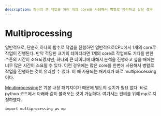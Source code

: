 ```yaml
---
description: 하나의 큰 작업을 여러 개의 core를 사용해서 병렬로 처리하고 싶은 경우
---
```


# Multiprocessing

일반적으로, 단순히 하나의 함수로 작업을 진행하면 일반적으로CPU에서 1개의 core로 작업이 진행된다. 만약 적당한 크기의 데이터라면 1개의 core로 작업해도 기다릴 만한 수준의 시간이 소요되겠지만, 하나의 큰 데이터에 대해서 분석을 진행하고 싶을 때에는 너무 많은 시간이 소요될 수 있다. 이런 경우에는 많은 core를 한번에 사용해서 병렬로 작업을 진행하는 것이 유리할 수 있다. 이 때 사용되는 패키지가 바로 multiprocessing이다.&#x20;

[Mnutiprocessing](https://docs.python.org/ko/3/library/multiprocessing.html#module-multiprocessing)은 기본 내장 패키지이기 때문에 별도의 설치가 필요 없다. 바로 python 코드에서 아래와 같이 불러오는 것이 가능하다. 여기서는 편의를 위해 mp로 지정하였다.

```
import multiprocessing as mp
```







